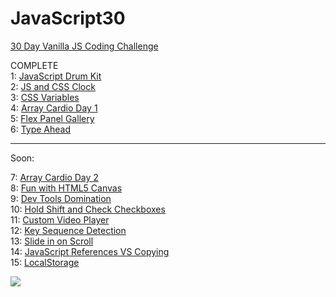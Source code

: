 # JavaScript30

<a href="https://javascript30.com">30 Day Vanilla JS Coding Challenge</a></br>

COMPLETE </br>
1: <a href="https://magdry.github.io/JavaScript30/00%20-%20COMPLETE/01%20-%20JavaScript%20Drum%20Kit/index-myWork.html">JavaScript Drum Kit</a></br>
2: <a href="https://magdry.github.io/JavaScript30/00%20-%20COMPLETE/02%20-%20JS%20and%20CSS%20Clock/index-MyWork.html">JS and CSS Clock</a></br>
3: <a href="https://magdry.github.io/JavaScript30/00%20-%20COMPLETE/03%20-%20CSS%20Variables/index-MyWork.html">CSS Variables</a></br>
4: <a href="https://magdry.github.io/JavaScript30/00%20-%20COMPLETE/04%20-%20Array%20Cardio%20Day%201/index-MyWork.html">Array Cardio Day 1</a></br>
5: <a href="https://magdry.github.io/JavaScript30/00%20-%20COMPLETE/05%20-%20Flex%20Panel%20Gallery/index-myWork.html">Flex Panel Gallery</a></br>
6: <a href="https://magdry.github.io/JavaScript30/00%20-%20COMPLETE/06%20-%20Type%20Ahead/index-myWork.html">Type Ahead</a></br>
_____________________

Soon:

7: <a href="https://magdry.github.io/JavaScript30/">Array Cardio Day 2</a></br>
8: <a href="https://magdry.github.io/JavaScript30/">Fun with HTML5 Canvas</a></br>
9: <a href="https://magdry.github.io/JavaScript30/">Dev Tools Domination</a></br>
10: <a href="https://magdry.github.io/JavaScript30/">Hold Shift and Check Checkboxes</a></br>
11: <a href="https://magdry.github.io/JavaScript30/">Custom Video Player</a></br>
12: <a href="https://magdry.github.io/JavaScript30/">Key Sequence Detection</a></br>
13: <a href="https://magdry.github.io/JavaScript30/">Slide in on Scroll</a></br>
14: <a href="https://magdry.github.io/JavaScript30/">JavaScript References VS Copying</a></br>
15: <a href="https://magdry.github.io/JavaScript30/">LocalStorage</a></br>


<img src="http://magdry.pl/images/js30.jpg"/>

